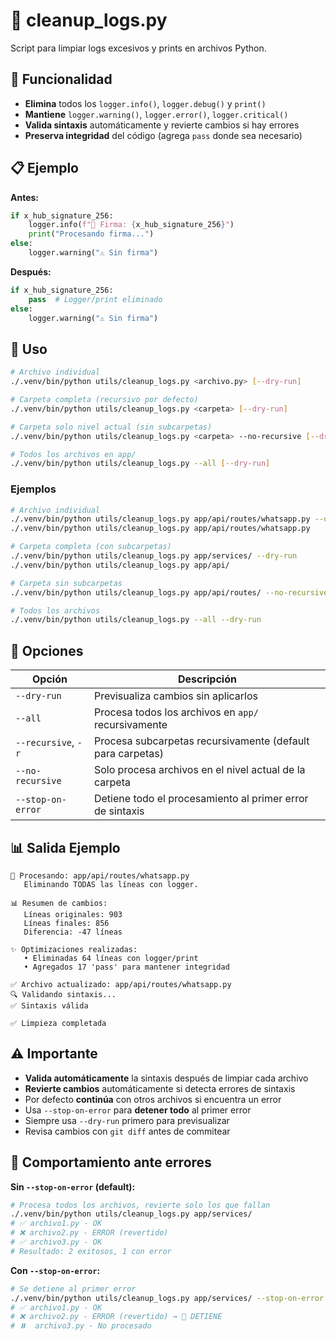 # 🧹 cleanup_logs.py

Script para limpiar logs excesivos y prints en archivos Python.

## 🎯 Funcionalidad

- **Elimina** todos los `logger.info()`, `logger.debug()` y `print()`
- **Mantiene** `logger.warning()`, `logger.error()`, `logger.critical()`
- **Valida sintaxis** automáticamente y revierte cambios si hay errores
- **Preserva integridad** del código (agrega `pass` donde sea necesario)

## 📋 Ejemplo

**Antes:**
```python
if x_hub_signature_256:
    logger.info(f"🔐 Firma: {x_hub_signature_256}")
    print("Procesando firma...")
else:
    logger.warning("⚠️ Sin firma")
```

**Después:**
```python
if x_hub_signature_256:
    pass  # Logger/print eliminado
else:
    logger.warning("⚠️ Sin firma")
```

## 🚀 Uso

```bash
# Archivo individual
./.venv/bin/python utils/cleanup_logs.py <archivo.py> [--dry-run]

# Carpeta completa (recursivo por defecto)
./.venv/bin/python utils/cleanup_logs.py <carpeta> [--dry-run]

# Carpeta solo nivel actual (sin subcarpetas)
./.venv/bin/python utils/cleanup_logs.py <carpeta> --no-recursive [--dry-run]

# Todos los archivos en app/
./.venv/bin/python utils/cleanup_logs.py --all [--dry-run]
```

### Ejemplos

```bash
# Archivo individual
./.venv/bin/python utils/cleanup_logs.py app/api/routes/whatsapp.py --dry-run
./.venv/bin/python utils/cleanup_logs.py app/api/routes/whatsapp.py

# Carpeta completa (con subcarpetas)
./.venv/bin/python utils/cleanup_logs.py app/services/ --dry-run
./.venv/bin/python utils/cleanup_logs.py app/api/

# Carpeta sin subcarpetas
./.venv/bin/python utils/cleanup_logs.py app/api/routes/ --no-recursive

# Todos los archivos
./.venv/bin/python utils/cleanup_logs.py --all --dry-run
```

## 📝 Opciones

| Opción | Descripción |
|--------|-------------|
| `--dry-run` | Previsualiza cambios sin aplicarlos |
| `--all` | Procesa todos los archivos en `app/` recursivamente |
| `--recursive`, `-r` | Procesa subcarpetas recursivamente (default para carpetas) |
| `--no-recursive` | Solo procesa archivos en el nivel actual de la carpeta |
| `--stop-on-error` | Detiene todo el procesamiento al primer error de sintaxis |

## 📊 Salida Ejemplo

```
🧹 Procesando: app/api/routes/whatsapp.py
   Eliminando TODAS las líneas con logger.

📊 Resumen de cambios:
   Líneas originales: 903
   Líneas finales: 856
   Diferencia: -47 líneas

✨ Optimizaciones realizadas:
   • Eliminadas 64 líneas con logger/print
   • Agregados 17 'pass' para mantener integridad

✅ Archivo actualizado: app/api/routes/whatsapp.py
🔍 Validando sintaxis...
✅ Sintaxis válida

✅ Limpieza completada
```

## ⚠️ Importante

- **Valida automáticamente** la sintaxis después de limpiar cada archivo
- **Revierte cambios** automáticamente si detecta errores de sintaxis
- Por defecto **continúa** con otros archivos si encuentra un error
- Usa `--stop-on-error` para **detener todo** al primer error
- Siempre usa `--dry-run` primero para previsualizar
- Revisa cambios con `git diff` antes de commitear

## 🔄 Comportamiento ante errores

**Sin `--stop-on-error` (default):**
```bash
# Procesa todos los archivos, revierte solo los que fallan
./.venv/bin/python utils/cleanup_logs.py app/services/
# ✅ archivo1.py - OK
# ❌ archivo2.py - ERROR (revertido)
# ✅ archivo3.py - OK
# Resultado: 2 exitosos, 1 con error
```

**Con `--stop-on-error`:**
```bash
# Se detiene al primer error
./.venv/bin/python utils/cleanup_logs.py app/services/ --stop-on-error
# ✅ archivo1.py - OK
# ❌ archivo2.py - ERROR (revertido) → 🛑 DETIENE
# ⏸️  archivo3.py - No procesado
```
